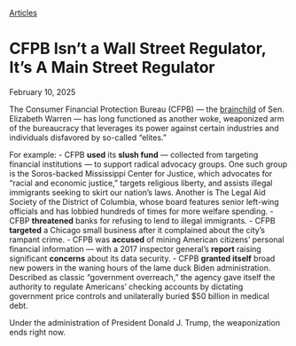 [Articles](https://www.whitehouse.gov/articles/)

# 					CFPB Isn’t a Wall Street Regulator, It’s A Main Street Regulator				

February 10, 2025

The Consumer Financial Protection Bureau (CFPB) — the [brainchild](https://dailycaller.com/2021/09/30/rohit-chopra-cfpb-elizabeth-warren-joe-biden/) of Sen. Elizabeth Warren — has long functioned as another woke, weaponized arm of the bureaucracy that leverages its power against certain industries and individuals disfavored by so-called “elites.”

For example:
    - CFPB  **used**  its  **slush fund**  — collected from targeting financial institutions — to support radical advocacy groups.  One such group is the  Soros-backed  Mississippi Center for Justice, which  advocates  for “racial and economic justice,”  targets  religious liberty, and  assists  illegal immigrants seeking to skirt our nation’s laws.  Another  is The Legal Aid Society of the District of Columbia, whose board features senior left-wing officials and has lobbied hundreds of times for more welfare spending.
    - CFBP  **threatened**  banks for refusing to lend to illegal immigrants.
    - CFPB  **targeted**  a Chicago small business after it complained about the city’s rampant crime.
    - CFPB was  **accused**  of mining American citizens’ personal financial information — with a 2017 inspector general’s  **report**  raising significant  **concerns**  about its data security.
    - CFPB  **granted itself**  broad new powers in the waning hours of the lame duck Biden administration.  Described as classic  “government overreach,”  the agency gave itself the authority to regulate Americans’ checking accounts by  dictating  government  price controls  and unilaterally  buried  $50 billion in medical debt.

Under the administration of President Donald J. Trump, the weaponization ends right now.
